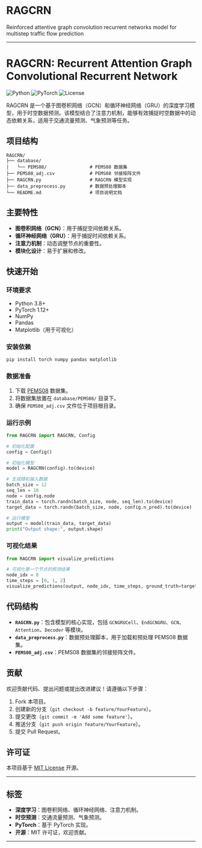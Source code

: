 # RAGCRN
Reinforced attentive graph convolution recurrent networks model for multistep traffic flow prediction

---

# RAGCRN: Recurrent Attention Graph Convolutional Recurrent Network

![Python](https://img.shields.io/badge/Python-3.8%2B-blue)
![PyTorch](https://img.shields.io/badge/PyTorch-1.12%2B-orange)
![License](https://img.shields.io/badge/License-MIT-green)

RAGCRN 是一个基于图卷积网络（GCN）和循环神经网络（GRU）的深度学习模型，用于时空数据预测。该模型结合了注意力机制，能够有效捕捉时空数据中的动态依赖关系，适用于交通流量预测、气象预测等任务。

## 项目结构

```
RAGCRN/
├── database/
│   └── PEMS08/                # PEMS08 数据集
├── PEMS08_adj.csv             # PEMS08 邻接矩阵文件
├── RAGCRN.py                  # RAGCRN 模型实现
├── data_preprocess.py         # 数据预处理脚本
└── README.md                  # 项目说明文档
```

## 主要特性

- **图卷积网络（GCN）**：用于捕捉空间依赖关系。
- **循环神经网络（GRU）**：用于捕捉时间依赖关系。
- **注意力机制**：动态调整节点的重要性。
- **模块化设计**：易于扩展和修改。

## 快速开始

### 环境要求

- Python 3.8+
- PyTorch 1.12+
- NumPy
- Pandas
- Matplotlib（用于可视化）

### 安装依赖

```bash
pip install torch numpy pandas matplotlib
```

### 数据准备

1. 下载 [PEMS08](https://github.com/chenyang2031/RAGCRN/tree/main/database/PEMS08) 数据集。
2. 将数据集放置在 `database/PEMS08/` 目录下。
3. 确保 `PEMS08_adj.csv` 文件位于项目根目录。

### 运行示例

```python
from RAGCRN import RAGCRN, Config

# 初始化配置
config = Config()

# 初始化模型
model = RAGCRN(config).to(device)

# 生成随机输入数据
batch_size = 12
seq_len = 10
node = config.node
train_data = torch.randn(batch_size, node, seq_len).to(device)
target_data = torch.randn(batch_size, node, config.n_pred).to(device)

# 运行模型
output = model(train_data, target_data)
print("Output shape:", output.shape)
```

### 可视化结果

```python
from RAGCRN import visualize_predictions

# 可视化第一个节点的预测结果
node_idx = 0
time_steps = [0, 1, 2]
visualize_predictions(output, node_idx, time_steps, ground_truth=target_data)
```

## 代码结构

- **`RAGCRN.py`**：包含模型的核心实现，包括 `GCNGRUCell`、`EndGCNGRU`、`GCN`、`Attention`、`Decoder` 等模块。
- **`data_preprocess.py`**：数据预处理脚本，用于加载和预处理 PEMS08 数据集。
- **`PEMS08_adj.csv`**：PEMS08 数据集的邻接矩阵文件。

## 贡献

欢迎贡献代码、提出问题或提出改进建议！请遵循以下步骤：

1. Fork 本项目。
2. 创建新的分支（`git checkout -b feature/YourFeature`）。
3. 提交更改（`git commit -m 'Add some feature'`）。
4. 推送分支（`git push origin feature/YourFeature`）。
5. 提交 Pull Request。

## 许可证

本项目基于 [MIT License](LICENSE) 开源。

---

## 标签

- **深度学习**：图卷积网络、循环神经网络、注意力机制。
- **时空预测**：交通流量预测、气象预测。
- **PyTorch**：基于 PyTorch 实现。
- **开源**：MIT 许可证，欢迎贡献。

---



